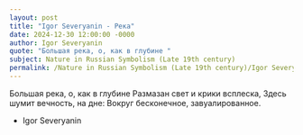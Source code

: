 ```yaml
---
layout: post
title: "Igor Severyanin - Река"
date: 2024-12-30 12:00:00 -0000
author: Igor Severyanin
quote: "Большая река, о, как в глубине "
subject: Nature in Russian Symbolism (Late 19th century)
permalink: /Nature in Russian Symbolism (Late 19th century)/Igor Severyanin/Igor Severyanin - Река
---
```


Большая река, о, как в глубине 
Размазан свет и крики всплеска, 
Здесь шумит вечность, на дне: 
Вокруг бесконечное, завуалированное.

- Igor Severyanin
